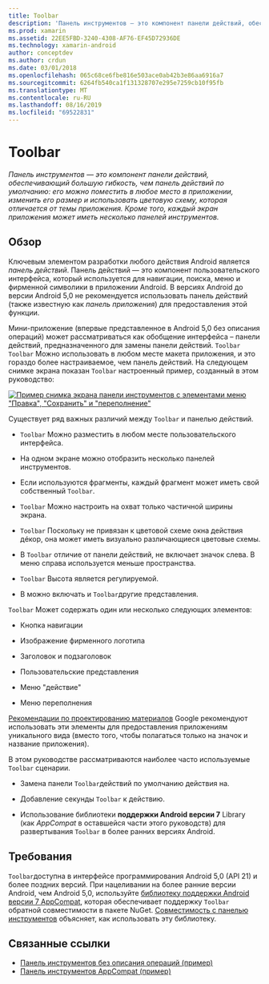 ```yaml
---
title: Toolbar
description: 'Панель инструментов — это компонент панели действий, обеспечивающий большую гибкость, чем панель действий по умолчанию: его можно поместить в любое место в приложении, изменить его размер и использовать цветовую схему, которая отличается от темы приложения. Кроме того, каждый экран приложения может иметь несколько панелей инструментов.'
ms.prod: xamarin
ms.assetid: 22EE5FBD-3240-4308-AF76-EF45D72936DE
ms.technology: xamarin-android
author: conceptdev
ms.author: crdun
ms.date: 03/01/2018
ms.openlocfilehash: 065c68ce6fbe816e503ace0ab42b3e86aa6916a7
ms.sourcegitcommit: 6264fb540ca1f131328707e295e7259cb10f95fb
ms.translationtype: MT
ms.contentlocale: ru-RU
ms.lasthandoff: 08/16/2019
ms.locfileid: "69522831"
---
```

# <a name="toolbar"></a>Toolbar

_Панель инструментов — это компонент панели действий, обеспечивающий большую гибкость, чем панель действий по умолчанию: его можно поместить в любое место в приложении, изменить его размер и использовать цветовую схему, которая отличается от темы приложения. Кроме того, каждый экран приложения может иметь несколько панелей инструментов._

 
## <a name="overview"></a>Обзор

Ключевым элементом разработки любого действия Android является *панель действий*. Панель действий — это компонент пользовательского интерфейса, который используется для навигации, поиска, меню и фирменной символики в приложении Android. В версиях Android до версии Android 5,0 не рекомендуется использовать панель действий (также известную как *панель приложения*) для предоставления этой функции. 

Мини-приложение (впервые представленное в Android 5,0 без описания операций) может рассматриваться как обобщение интерфейса &ndash; панели действий, предназначенного для замены панели действий. `Toolbar` `Toolbar` Можно использовать в любом месте макета приложения, и это гораздо более настраиваемое, чем панель действий. На следующем снимке экрана показан `Toolbar` настроенный пример, созданный в этом руководство: 

[![Пример снимка экрана панели инструментов с элементами меню "Правка", "Сохранить" и "переполнение"](images/01-toolbar-sml.png)](images/01-toolbar.png#lightbox)

Существует ряд важных различий между `Toolbar` и панелью действий. 

- `Toolbar` Можно разместить в любом месте пользовательского интерфейса.

- На одном экране можно отобразить несколько панелей инструментов.

- Если используются фрагменты, каждый фрагмент может иметь свой собственный `Toolbar`. 

- `Toolbar` Можно настроить на охват только частичной ширины экрана. 

- `Toolbar` Поскольку не привязан к цветовой схеме окна действия дéкор, она может иметь визуально различающиеся цветовые схемы. 

- В `Toolbar` отличие от панели действий, не включает значок слева. В меню справа используется меньше пространства. 

- `Toolbar` Высота является регулируемой. 

- В можно включать и `Toolbar`другие представления. 

`Toolbar` Может содержать один или несколько следующих элементов: 

- Кнопка навигации

- Изображение фирменного логотипа

- Заголовок и подзаголовок

- Пользовательские представления

- Меню "действие"

- Меню переполнения

[Рекомендации по проектированию материалов](https://material.google.com/) Google рекомендуют использовать эти элементы для предоставления приложениям уникального вида (вместо того, чтобы полагаться только на значок и название приложения). 

В этом руководстве рассматриваются наиболее часто используемые `Toolbar` сценарии.

- Замена панели `Toolbar`действий по умолчанию действия на. 

- Добавление секунды `Toolbar` к действию.

- Использование библиотеки **поддержки Android версии 7** Library (как *AppCompat* в оставшейся части этого руководств) для развертывания `Toolbar` в более ранних версиях Android. 

 
 
## <a name="requirements"></a>Требования

`Toolbar`доступна в интерфейсе программирования Android 5,0 (API 21) и более поздних версий. При нацеливании на более ранние версии Android, чем Android 5,0, используйте [библиотеку поддержки Android версии 7 AppCompat](https://www.nuget.org/packages/Xamarin.Android.Support.v7.AppCompat/), которая обеспечивает поддержку `Toolbar` обратной совместимости в пакете NuGet. 
[Совместимость с панелью инструментов](~/android/user-interface/controls/tool-bar/toolbar-compatibility.md) объясняет, как использовать эту библиотеку. 




## <a name="related-links"></a>Связанные ссылки

- [Панель инструментов без описания операций (пример)](https://docs.microsoft.com/samples/xamarin/monodroid-samples/android50-toolbar)
- [Панель инструментов AppCompat (пример)](https://docs.microsoft.com/samples/xamarin/monodroid-samples/supportv7-appcompat-toolbar)
